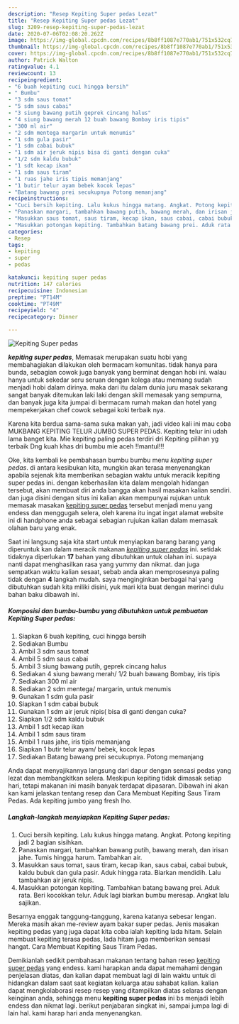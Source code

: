 ```yaml
---
description: "Resep Kepiting Super pedas Lezat"
title: "Resep Kepiting Super pedas Lezat"
slug: 3209-resep-kepiting-super-pedas-lezat
date: 2020-07-06T02:08:20.262Z
image: https://img-global.cpcdn.com/recipes/8b8ff1087e770ab1/751x532cq70/kepiting-super-pedas-foto-resep-utama.jpg
thumbnail: https://img-global.cpcdn.com/recipes/8b8ff1087e770ab1/751x532cq70/kepiting-super-pedas-foto-resep-utama.jpg
cover: https://img-global.cpcdn.com/recipes/8b8ff1087e770ab1/751x532cq70/kepiting-super-pedas-foto-resep-utama.jpg
author: Patrick Walton
ratingvalue: 4.1
reviewcount: 13
recipeingredient:
- "6 buah kepiting cuci hingga bersih"
- " Bumbu"
- "3 sdm saus tomat"
- "5 sdm saus cabai"
- "3 siung bawang putih geprek cincang halus"
- "4 siung bawang merah 12 buah bawang Bombay iris tipis"
- "300 ml air"
- "2 sdm mentega margarin untuk menumis"
- "1 sdm gula pasir"
- "1 sdm cabai bubuk"
- "1 sdm air jeruk nipis bisa di ganti dengan cuka"
- "1/2 sdm kaldu bubuk"
- "1 sdt kecap ikan"
- "1 sdm saus tiram"
- "1 ruas jahe iris tipis memanjang"
- "1 butir telur ayam bebek kocok lepas"
- "Batang bawang prei secukupnya Potong memanjang"
recipeinstructions:
- "Cuci bersih kepiting. Lalu kukus hingga matang. Angkat. Potong kepiting jadi 2 bagian sisihkan."
- "Panaskan margari, tambahkan bawang putih, bawang merah, dan irisan jahe. Tumis hingga harum. Tambahkan air."
- "Masukkan saus tomat, saus tiram, kecap ikan, saus cabai, cabai bubuk, kaldu bubuk dan gula pasir. Aduk hingga rata. Biarkan mendidih. Lalu tambahkan air jeruk nipis."
- "Masukkan potongan kepiting. Tambahkan batang bawang prei. Aduk rata. Beri kocokkan telur. Aduk lagi biarkan bumbu meresap. Angkat lalu sajikan."
categories:
- Resep
tags:
- kepiting
- super
- pedas

katakunci: kepiting super pedas 
nutrition: 147 calories
recipecuisine: Indonesian
preptime: "PT14M"
cooktime: "PT49M"
recipeyield: "4"
recipecategory: Dinner

---
```



![Kepiting Super pedas](https://img-global.cpcdn.com/recipes/8b8ff1087e770ab1/751x532cq70/kepiting-super-pedas-foto-resep-utama.jpg)

<b><i>kepiting super pedas</i></b>, Memasak merupakan suatu hobi yang membahagiakan dilakukan oleh bermacam komunitas. tidak hanya para bunda, sebagian cowok juga banyak yang berminat dengan hobi ini. walau hanya untuk sekedar seru seruan dengan kolega atau memang sudah menjadi hobi dalam dirinya. maka dari itu dalam dunia juru masak sekarang sangat banyak ditemukan laki laki dengan skill memasak yang sempurna, dan banyak juga kita jumpai di bermacam rumah makan dan hotel yang mempekerjakan chef cowok sebagai koki terbaik nya.

Karena kita berdua sama-sama suka makan yah, jadi video kali ini mau coba MUKBANG KEPITING TELUR JUMBO SUPER PEDAS. Kepiting telur ini udah lama banget kita. Mie kepiting paling pedas terdiri dri Kepiting pilihan yg terbaik Dng kuah khas dri bumbu mie aceh !!mantul!!!

Oke, kita kembali ke pembahasan bumbu bumbu menu <i>kepiting super pedas</i>. di antara kesibukan kita, mungkin akan terasa menyenangkan apabila sejenak kita memberikan sebagian waktu untuk meracik kepiting super pedas ini. dengan keberhasilan kita dalam mengolah hidangan tersebut, akan membuat diri anda bangga akan hasil masakan kalian sendiri. dan juga disini dengan situs ini kalian akan mempunyai rujukan untuk memasak masakan <u>kepiting super pedas</u> tersebut menjadi menu yang endess dan menggugah selera, oleh karena itu ingat ingat alamat website ini di handphone anda sebagai sebagian rujukan kalian dalam memasak olahan baru yang enak.


Saat ini langsung saja kita start untuk menyiapkan barang barang yang diperuntuk kan dalam meracik makanan <u><i>kepiting super pedas</i></u> ini. setidak tidaknya diperlukan <b>17</b> bahan yang dibutuhkan untuk olahan ini. supaya nanti dapat menghasilkan rasa yang yummy dan nikmat. dan juga sempatkan waktu kalian sesaat, sebab anda akan memprosesnya paling tidak dengan <b>4</b> langkah mudah. saya menginginkan berbagai hal yang dibutuhkan sudah kita miliki disini, yuk mari kita buat dengan merinci dulu bahan baku dibawah ini.

<!--inarticleads1-->

##### Komposisi dan bumbu-bumbu yang dibutuhkan untuk pembuatan Kepiting Super pedas:

1. Siapkan 6 buah kepiting, cuci hingga bersih
1. Sediakan  Bumbu
1. Ambil 3 sdm saus tomat
1. Ambil 5 sdm saus cabai
1. Ambil 3 siung bawang putih, geprek cincang halus
1. Sediakan 4 siung bawang merah/ 1/2 buah bawang Bombay, iris tipis
1. Sediakan 300 ml air
1. Sediakan 2 sdm mentega/ margarin, untuk menumis
1. Gunakan 1 sdm gula pasir
1. Siapkan 1 sdm cabai bubuk
1. Gunakan 1 sdm air jeruk nipis( bisa di ganti dengan cuka?
1. Siapkan 1/2 sdm kaldu bubuk
1. Ambil 1 sdt kecap ikan
1. Ambil 1 sdm saus tiram
1. Ambil 1 ruas jahe, iris tipis memanjang
1. Siapkan 1 butir telur ayam/ bebek, kocok lepas
1. Sediakan Batang bawang prei secukupnya. Potong memanjang


Anda dapat menyajikannya langsung dari dapur dengan sensasi pedas yang lezat dan membangkitkan selera. Meskipun kepiting tidak dimasak setiap hari, tetapi makanan ini masih banyak terdapat dipasaran. Dibawah ini akan kan kami jelaskan tentang resep dan Cara Membuat Kepiting Saus Tiram Pedas. Ada kepiting jumbo yang fresh lho. 

<!--inarticleads2-->

##### Langkah-langkah menyiapkan Kepiting Super pedas:

1. Cuci bersih kepiting. Lalu kukus hingga matang. Angkat. Potong kepiting jadi 2 bagian sisihkan.
1. Panaskan margari, tambahkan bawang putih, bawang merah, dan irisan jahe. Tumis hingga harum. Tambahkan air.
1. Masukkan saus tomat, saus tiram, kecap ikan, saus cabai, cabai bubuk, kaldu bubuk dan gula pasir. Aduk hingga rata. Biarkan mendidih. Lalu tambahkan air jeruk nipis.
1. Masukkan potongan kepiting. Tambahkan batang bawang prei. Aduk rata. Beri kocokkan telur. Aduk lagi biarkan bumbu meresap. Angkat lalu sajikan.


Besarnya enggak tanggung-tanggung, karena katanya sebesar lengan. Mereka masih akan me-review ayam bakar super pedas. Jenis masakan kepiting pedas yang juga dapat kita coba ialah kepiting lada hitam. Selain membuat kepiting terasa pedas, lada hitam juga memberikan sensasi hangat. Cara Membuat Kepiting Saus Tiram Pedas. 

Demikianlah sedikit pembahasan makanan tentang bahan resep <u>kepiting super pedas</u> yang endess. kami harapkan anda dapat memahami dengan penjelasan diatas, dan kalian dapat membuat lagi di lain waktu untuk di hidangkan dalam saat saat kegiatan keluarga atau sahabat kalian. kalian dapat mengkolaborasi resep resep yang ditampilkan diatas selaras dengan keinginan anda, sehingga menu <b>kepiting super pedas</b> ini bs menjadi lebih endess dan nikmat lagi. berikut penjabaran singkat ini, sampai jumpa lagi di lain hal. kami harap hari anda menyenangkan.
